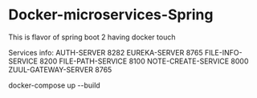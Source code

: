 # Docker-microservices-Spring
This is flavor of spring boot 2 having docker touch


Services info: 
AUTH-SERVER	 8282
EUREKA-SERVER 8765
FILE-INFO-SERVICE	8200
FILE-PATH-SERVICE	8100
NOTE-CREATE-SERVICE	8000
ZUUL-GATEWAY-SERVER	8765

docker-compose up --build
